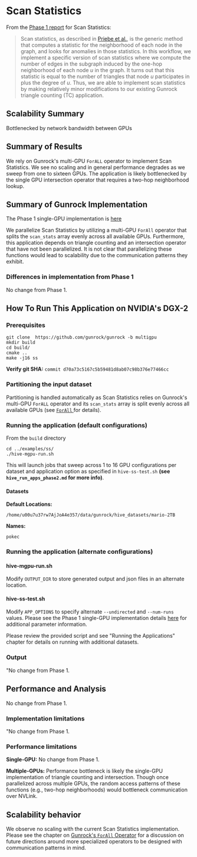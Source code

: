 # Scan Statistics

From the [Phase 1 report](https://gunrock.github.io/docs/#/hive/hive_scan_statistics) for Scan Statistics:

> Scan statistics, as described in [Priebe et al.](http://www.cis.jhu.edu/~parky/CEP-Publications/PCMP-CMOT2005.pdf), is the generic method that computes a statistic for the neighborhood of each node in the graph, and looks for anomalies in those statistics. In this workflow, we implement a specific version of scan statistics where we compute the number of edges in the subgraph induced by the one-hop neighborhood of each node $u$ in the graph. It turns out that this statistic is equal to the number of triangles that node $u$ participates in plus the degree of $u$. Thus, we are able to implement scan statistics by making relatively minor modifications to our existing Gunrock triangle counting (TC) application.

## Scalability Summary

Bottlenecked by network bandwidth between GPUs

## Summary of Results

We rely on Gunrock's multi-GPU `ForALL` operator to implement Scan Statistics. We see no scaling and in general performance degrades as we sweep from one to sixteen GPUs. The application is likely bottlenecked by the single GPU intersection operator that requires a two-hop neighborhood lookup.

## Summary of Gunrock Implementation

The Phase 1 single-GPU implementation is [here](https://gunrock.github.io/docs/#/hive/hive_scan_statistics)


We parallelize Scan Statistics by utilizing a multi-GPU `ForAll` operator that splits the `scan_stats` array evenly across all available GPUs. Furthermore, this application depends on triangle counting and an intersection operator that have not been parallelized. It is not clear that parallelizing these functions would lead to scalability due to the communication patterns they exhibit.

### Differences in implementation from Phase 1

No change from Phase 1.

## How To Run This Application on NVIDIA's DGX-2

### Prerequisites
```
git clone  https://github.com/gunrock/gunrock -b multigpu
mkdir build
cd build/
cmake ..
make -j16 ss
```
**Verify git SHA:** `commit d70a73c5167c5b59481d8ab07c98b376e77466cc`

### Partitioning the input dataset

Partitioning is handled automatically as Scan Statistics relies on Gunrock's multi-GPU `ForALL` operator and its `scan_stats` array is split evenly across all available GPUs (see [`ForAll` ](#gunrocks-forall-operator) for details).

### Running the application (default configurations)

From the `build` directory

```
cd ../examples/ss/
./hive-mgpu-run.sh
```

This will launch jobs that sweep across 1 to 16 GPU configurations per dataset and application option as specified in `hive-ss-test.sh` **(see `hive_run_apps_phase2.md` for more info)**.


#### Datasets
**Default Locations:**

```
/home/u00u7u37rw7AjJoA4e357/data/gunrock/hive_datasets/mario-2TB
```

**Names:**

```
pokec
```

### Running the application (alternate configurations)

#### hive-mgpu-run.sh


Modify `OUTPUT_DIR` to store generated output and json files in an alternate location.

#### hive-ss-test.sh

Modify `APP_OPTIONS` to specify alternate `--undirected` and `--num-runs` values.  Please see the Phase 1 single-GPU implementation details [here](https://gunrock.github.io/docs/#/hive/hive_scan_statistics) for additional parameter information.

Please review the provided script and see "Running the Applications" chapter for details on running with additional datasets.

### Output

"No change from Phase 1.

## Performance and Analysis

No change from Phase 1.


### Implementation limitations

"No change from Phase 1.


### Performance limitations

**Single-GPU:** No change from Phase 1.

**Multiple-GPUs:** Performance bottleneck is likely the single-GPU implementation of triangle counting and intersection. Though once parallelized across multiple GPUs, the random access patterns of these functions (e.g., two-hop neighborhoods) would bottleneck communication over NVLink.

## Scalability behavior

We observe no scaling with the current Scan Statistics implementation. Please see the chapter on [Gunrock's `ForAll` Operator](#gunrocks-forall-operator) for a discussion on future directions around more specialized operators to be designed with communication patterns in mind.
